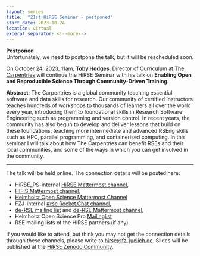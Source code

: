 ```yaml
---
layout: series
title:  "21st HiRSE Seminar - postponed"
start_date: 2023-10-24
location: virtual
excerpt_separator: <!--more-->
---
```


**Postponed**  
Unfortunately, we need to postpone the talk, but it will be rescheduled soon.

On October 24, 2023, 11am, [**Toby Hodges**](https://tbyhdgs.info/), Director of Curriculum at [The Carpentries](https://carpentries.org/) will continue the HiRSE Seminar with his talk on **Enabling Open and Reproducible Science Through Community-Driven Training**. 
<!--more-->

**Abstract**:
The Carpentries is a global community teaching essential software and data skills for research. Our community of certified Instructors teaches hundreds of workshops to thousands of learners all over the world every year, introducing them to foundational skills in Research Software Engineering such as programming and version control. In recent years, the community has also begun to develop and deliver lessons that build on these foundations, teaching more intermediate and advanced RSEng skills such as HPC, parallel programming, and containerised computing. In this seminar I will talk about how The Carpentries can benefit RSEs and their local communities, and some of the ways in which you can get involved in the community.

***

The talk will be held online. The connection details will be posted here:

* HiRSE_PS-internal [HiRSE Mattermost channel](https://mattermost.hzdr.de/hirse),
* [HIFIS Mattermost channel](https://mattermost.hzdr.de/hifis), 
* [Helmholtz Open Science Mattermost Channel](https://mattermost.hzdr.de/open-science)
* FZJ-internal [#rse Rocket.Chat channel](https://chat.fz-juelich.de/channel/rse),
* [de-RSE mailing list](https://de-rse.org/de/join.html) and [de-RSE Mattermost channel](https://chat.gwdg.de/channel/derse),
* Helmholtz Open Science Pro [Mailinglist](https://os.helmholtz.de/en/newsroom/mailing-list/)
* RSE mailing lists of the HiRSE partners (if any).

If you would like to attend, but think you may not get the connection details through these channels, please write to [hirse@fz-juelich.de](mailto:hirse@fz-juelich.de). Slides will be published at the [HiRSE Zenodo Community](https://zenodo.org/communities/hirse/).
